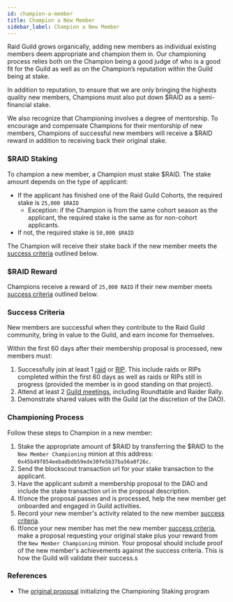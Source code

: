 ```yaml
---
id: champion-a-member
title: Champion a New Member
sidebar_label: Champion a New Member
---
```


Raid Guild grows organically, adding new members as individual existing members deem appropriate and champion them in. Our championing process relies both on the Champion being a good judge of who is a good fit for the Guild as well as on the Champion’s reputation within the Guild being at stake.

In addition to reputation, to ensure that we are only bringing the highests quality new members, Champions must also put down $RAID as a semi-financial stake.

We also recognize that Championing involves a degree of mentorship. To encourage and compensate Champions for their mentorship of new members, Champions of successful new members will receive a $RAID reward in addition to receiving back their original stake.

### $RAID Staking 

To champion a new member, a Champion must stake $RAID. The stake amount depends on the type of applicant:
* If the applicant has finished one of the Raid Guild Cohorts, the required stake is `25,000 $RAID`
    * Exception: if the Champion is from the same cohort season as the applicant, the required stake is the same as for non-cohort applicants.
* If not, the required stake is `50,000 $RAID`

The Champion will receive their stake back if the new member meets the [success criteria](./champion-a-member#Success-Criteria) outlined below.

### $RAID Reward

Champions receive a reward of `25,000 RAID` if their new member meets [success criteria](./champion-a-member#Success-Criteria) outlined below.

### Success Criteria

New members are successful when they contribute to the Raid Guild community, bring in value to the Guild, and earn income for themselves.

Within the first 60 days after their membership proposal is processed, new members must:

1. Successfully join at least 1 [raid](./join-a-raid) or [RIP](./rips). This include raids or RIPs completed within the first 60 days as well as raids or RIPs still in progress (provided the member is in good standing on that project).
2. Attend at least 2 [Guild meetings](./community-meetings), including Roundtable and Raider Rally.
3. Demonstrate shared values with the Guild (at the discretion of the DAO).

### Championing Process
Follow these steps to Champion in a new member:

1. Stake the appropriate amount of $RAID by transferring the $RAID to the `New Member Championing` minion at this address: `0x45b49f854eebadbdb59ede30fe5b37ba56a0f26c`.
2. Send the blockscout transaction url for your stake transaction to the applicant.
3. Have the applicant submit a membership proposal to the DAO and include the stake transaction url in the proposal description.
4. If/once the proposal passes and is processed, help the new member get onboarded and engaged in Guild activities.
5. Record your new member's activity related to the new member [success criteria](./champion-a-member#Success-Criteria).
6. If/once your new member has met the new member [success criteria](./champion-a-member#Success-Criteria), make a proposal requesting your original stake plus your reward from the `New Member Championing` minion. Your proposal should include proof of the new member's achievements against the success criteria. This is how the Guild will validate their success.s

### References
* The [original proposal](https://forum.daohaus.club/t/proposal-using-raid-for-new-member-championing-incentives/2031) initializing the Championing Staking program